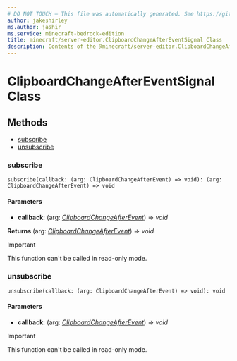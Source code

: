 ```yaml
---
# DO NOT TOUCH — This file was automatically generated. See https://github.com/mojang/minecraftapidocsgenerator to modify descriptions, examples, etc.
author: jakeshirley
ms.author: jashir
ms.service: minecraft-bedrock-edition
title: minecraft/server-editor.ClipboardChangeAfterEventSignal Class
description: Contents of the @minecraft/server-editor.ClipboardChangeAfterEventSignal class.
---
```

# ClipboardChangeAfterEventSignal Class

## Methods
- [subscribe](#subscribe)
- [unsubscribe](#unsubscribe)

### **subscribe**
`
subscribe(callback: (arg: ClipboardChangeAfterEvent) => void): (arg: ClipboardChangeAfterEvent) => void
`

#### **Parameters**
- **callback**: (arg: [*ClipboardChangeAfterEvent*](ClipboardChangeAfterEvent.md)) => *void*

**Returns** (arg: [*ClipboardChangeAfterEvent*](ClipboardChangeAfterEvent.md)) => *void*

> [!IMPORTANT]
> This function can't be called in read-only mode.

### **unsubscribe**
`
unsubscribe(callback: (arg: ClipboardChangeAfterEvent) => void): void
`

#### **Parameters**
- **callback**: (arg: [*ClipboardChangeAfterEvent*](ClipboardChangeAfterEvent.md)) => *void*

> [!IMPORTANT]
> This function can't be called in read-only mode.
